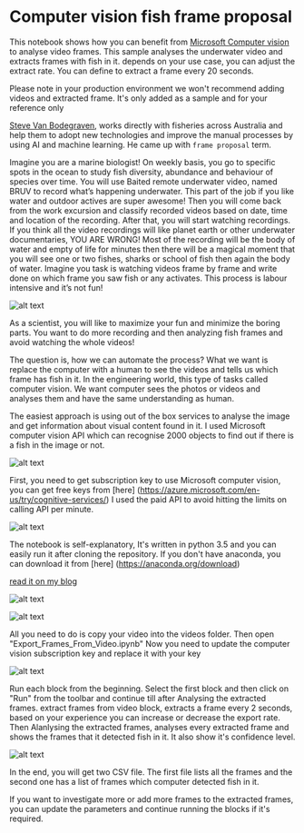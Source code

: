 # Computer vision fish frame proposal

This notebook shows how you can benefit from [Microsoft Computer vision](https://azure.microsoft.com/en-au/services/cognitive-services/computer-vision/) to analyse video frames. This sample analyses the underwater video and extracts frames with fish in it.
depends on your use case, you can adjust the extract rate. You can define to extract a frame every 20 seconds.

Please note in your production environment we won't recommend adding videos and extracted frame. It's only added as a sample and for your reference only 


[Steve Van Bodegraven](https://www.linkedin.com/in/svanbodegraven/), works directly with fisheries across Australia and help them to adopt new technologies and improve the manual processes by using AI and machine learning. He came up with `frame proposal` term. 


Imagine you are a marine biologist! On weekly basis, you go to specific spots in the ocean to study fish diversity, abundance and behaviour of species over time. You will use Baited remote underwater video, named BRUV to record what’s happening underwater. This part of the job if you like water and outdoor actives are super awesome!
Then you will come back from the work excursion and classify recorded videos based on date, time and location of the recording. After that, you will start watching recordings. If you think all the video recordings will like planet earth or other underwater documentaries, YOU ARE WRONG!
Most of the recording will be the body of water and empty of life for minutes then there will be a magical moment that you will see one or two fishes, sharks or school of fish then again the body of water.
Imagine you task is watching videos frame by frame and write done on which frame you saw fish or any activates. This process is labour intensive and it’s not fun!

![alt text](https://4.bp.blogspot.com/-pKPpAnFeWHs/WxudTPz82vI/AAAAAAAACVI/wW69O_97VOMQVBqd7V62qnZUn3B7KElqgCLcBGAs/s640/cycle.PNG "Your life as marine biologist")


As a scientist, you will like to maximize your fun and minimize the boring parts. You want to do more recording and then analyzing fish frames and avoid watching the whole videos!

The question is, how we can automate the process? What we want is replace the computer with a human to see the videos and tells us which frame has fish in it.  In the engineering world, this type of tasks called computer vision. We want computer sees the photos or videos and analyses them and have the same understanding as human.

The easiest approach is using out of the box services to analyse the image and get information about visual content found in it. I used Microsoft computer vision API which can recognise 2000 objects to find out if there is a fish in the image or not. 

![alt text](https://1.bp.blogspot.com/-NHcdt-21bew/WxugM_DR90I/AAAAAAAACVU/HbyqCZvzKDY0Kux1rvlv_Vc1soCRyS5PwCLcBGAs/s640/Steps.PNG "How it works")

First, you need to get subscription key to use Microsoft computer vision, you can get free keys from [here] (https://azure.microsoft.com/en-us/try/cognitive-services/)  I used the paid API to avoid hitting the limits on calling API per minute.

![alt text](https://3.bp.blogspot.com/-PEdBPfGdTYo/WxunKlutulI/AAAAAAAACVg/DwvKpY-KvkM9dSe33TYv1LXKfaWanj-uACLcBGAs/s400/pricing.PNG "pricing")

The notebook is self-explanatory, It's written in python 3.5 and you can easily run it after cloning the repository.  If you don't have anaconda, you can download it from [here] (https://anaconda.org/download)


[read it on my blog](http://azadehkhojandi.blogspot.com/2018/06/computer-vision-fish-frame-proposal.html)

![alt text](https://4.bp.blogspot.com/-_u66jCsdYoY/WxuqDr---jI/AAAAAAAACVs/8tDQki5BH506vbfCG9qL_8LKBvS4m6T7wCLcBGAs/s640/anaconda.PNG "command prompt")

![alt text](https://3.bp.blogspot.com/-StxaMePPswk/Wxuq4F3gNcI/AAAAAAAACV0/HzzvCyHET-Y69s76QQx8osAlwLibfSllQCLcBGAs/s640/notebookhomepage.PNG "notebook home page")

All you need to do is copy your video into the videos folder. Then open "Export_Frames_From_Video.ipynb"
Now you need to update the computer vision subscription key and replace it with your key

![alt text](https://4.bp.blogspot.com/-z0NhakHb5vM/WxurYqkBT7I/AAAAAAAACV8/fNfN0ip8XF0XhwEjjcWVJ51wpPgErr-VgCLcBGAs/s640/subscriptionKey.PNG "subscriptionKey")

Run each block from the beginning. Select the first block and then click on "Run" from the toolbar and continue till after Analysing the extracted frames. extract frames from video block, extracts a frame every 2 seconds, based on your experience you can increase or decrease the export rate.
Then Alanlysing the extracted frames, analyses every extracted frame and shows the frames that it detected fish in it. It also show it's confidence level.

![alt text](https://1.bp.blogspot.com/-yzyQ0qTcwBI/WxuszErviKI/AAAAAAAACWQ/8VxieoVFZDsRjBrcVKYa80UKF88YgzqMwCLcBGAs/s640/analyse.PNG "anlysing the images")

In the end, you will get two CSV file. The first file lists all the frames and the second one has a list of frames which computer detected fish in it.

If you want to investigate more or add more frames to the extracted frames, you can update the parameters and continue running the blocks if it's required.
